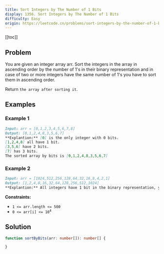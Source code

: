 ```yaml
---
title: Sort Integers by The Number of 1 Bits
display: 1356. Sort Integers by The Number of 1 Bits
difficulty: Easy
origin: https://leetcode.cn/problems/sort-integers-by-the-number-of-1-bits
---
```


[[toc]]

## Problem

You are given an integer array arr. Sort the integers in the array in ascending order by the number of 1's in their binary representation and in case of two or more integers have the same number of 1's you have to sort them in ascending order.

Return `the array after sorting it`.

## Examples

### Example 1

```md
Input: arr = [0,1,2,3,4,5,6,7,8]
Output: [0,1,2,4,8,3,5,6,7]
**Explantion:** [0] is the only integer with 0 bits.
[1,2,4,8] all have 1 bit.
[3,5,6] have 2 bits.
[7] has 3 bits.
The sorted array by bits is [0,1,2,4,8,3,5,6,7]
```

### Example 2

```md
Input: arr = [1024,512,256,128,64,32,16,8,4,2,1]
Output: [1,2,4,8,16,32,64,128,256,512,1024]
**Explantion:** All integers have 1 bit in the binary representation, you should just sort them in ascending order.
```

**Constraints:**

- `1 <= arr.length <= 500`
- <code>0 <= arr[i] <= 10<sup>4</sup></code>

## Solution

```ts
function sortByBits(arr: number[]): number[] {

}
```


